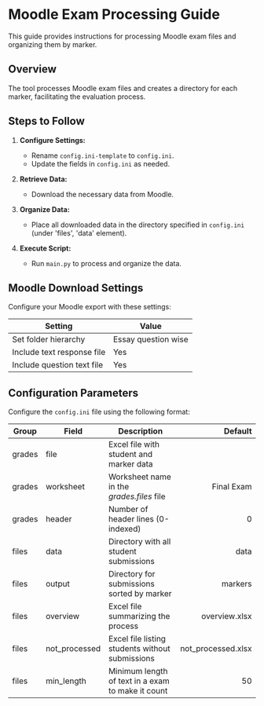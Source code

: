 
# Moodle Exam Processing Guide

This guide provides instructions for processing Moodle exam files and organizing them by marker.

## Overview
The tool processes Moodle exam files and creates a directory for each marker, facilitating the evaluation process.

## Steps to Follow
1. **Configure Settings:**
   - Rename `config.ini-template` to `config.ini`.
   - Update the fields in `config.ini` as needed.

2. **Retrieve Data:**
   - Download the necessary data from Moodle.

3. **Organize Data:**
   - Place all downloaded data in the directory specified in `config.ini` (under 'files', 'data' element).

4. **Execute Script:**
   - Run `main.py` to process and organize the data.

## Moodle Download Settings

Configure your Moodle export with these settings:

| Setting                    | Value               |
| -------------------------- | ------------------- |
| Set folder hierarchy       | Essay question wise |
| Include text response file | Yes                 |
| Include question text file | Yes                 |

## Configuration Parameters

Configure the `config.ini` file using the following format:

| Group  | Field         | Description                                       |            Default |
| ------ | ------------- | ------------------------------------------------- | -----------------: |
| grades | file          | Excel file with student and marker data           |                    |
| grades | worksheet     | Worksheet name in the *grades.files* file         |         Final Exam |
| grades | header        | Number of header lines (0-indexed)                |                  0 |
| files  | data          | Directory with all student submissions            |               data |
| files  | output        | Directory for submissions sorted by marker        |            markers |
| files  | overview      | Excel file summarizing the process                |      overview.xlsx |
| files  | not_processed | Excel file listing students without submissions   | not_processed.xlsx |
| files  | min_length    | Minimum length of text in a exam to make it count |                 50 |
